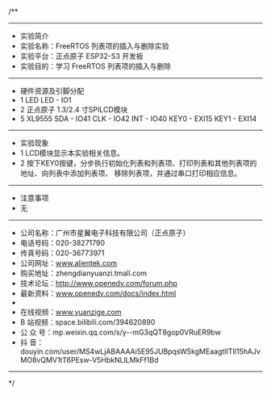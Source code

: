 /**
 ***************************************************************************************************
 * 实验简介
 * 实验名称：FreeRTOS 列表项的插入与删除实验
 * 实验平台：正点原子 ESP32-S3 开发板
 * 实验目的：学习 FreeRTOS 列表项的插入与删除

 ***************************************************************************************************
 * 硬件资源及引脚分配
 * 1 LED
     LED - IO1
 * 2 正点原子 1.3/2.4 寸SPILCD模块
 * 5 XL9555
     SDA         -  IO41
     CLK         -  IO42
     INT         -  IO40
     KEY0        -  EXI15
     KEY1        -  EXI14

 ***************************************************************************************************
 * 实验现象
 * 1 LCD模块显示本实验相关信息。
 * 2 按下KEY0按键，分步执行初始化列表和列表项、打印列表和其他列表项的地址、向列表中添加列表项、
     移除列表项，并通过串口打印相应信息。

 ***************************************************************************************************
 * 注意事项
 * 无
 
 ***********************************************************************************************************
 * 公司名称：广州市星翼电子科技有限公司（正点原子）
 * 电话号码：020-38271790
 * 传真号码：020-36773971
 * 公司网址：www.alientek.com
 * 购买地址：zhengdianyuanzi.tmall.com
 * 技术论坛：http://www.openedv.com/forum.php
 * 最新资料：www.openedv.com/docs/index.html
 *
 * 在线视频：www.yuanzige.com
 * B 站视频：space.bilibili.com/394620890
 * 公 众 号：mp.weixin.qq.com/s/y--mG3qQT8gop0VRuER9bw
 * 抖    音：douyin.com/user/MS4wLjABAAAAi5E95JUBpqsW5kgMEaagtIITIl15hAJvMO8vQMV1tT6PEsw-V5HbkNLlLMkFf1Bd
 ***********************************************************************************************************
 */